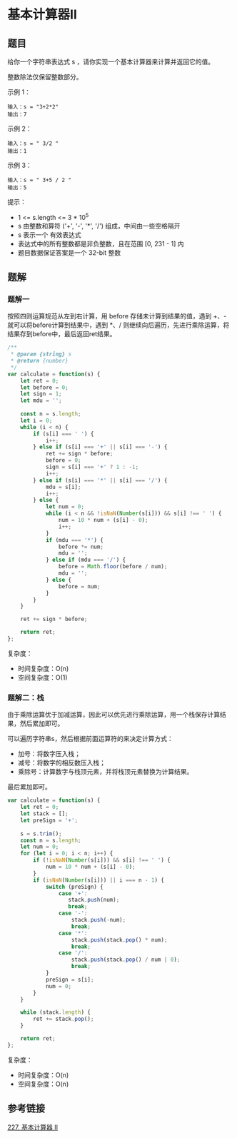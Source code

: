 # 基本计算器II

## 题目

给你一个字符串表达式 s ，请你实现一个基本计算器来计算并返回它的值。

整数除法仅保留整数部分。

示例 1：

```
输入：s = "3+2*2"
输出：7
```

示例 2：

```
输入：s = " 3/2 "
输出：1
```


示例 3：

```
输入：s = " 3+5 / 2 "
输出：5
```


提示：

- 1 <= s.length <= 3 * 10<sup>5</sup>
- s 由整数和算符 ('+', '-', '*', '/') 组成，中间由一些空格隔开
- s 表示一个 有效表达式
- 表达式中的所有整数都是非负整数，且在范围 [0, 231 - 1] 内
- 题目数据保证答案是一个 32-bit 整数



## 题解

### 题解一

按照四则运算规范从左到右计算，用 before 存储未计算到结果的值，遇到 +、- 就可以将before计算到结果中，遇到 *、/ 则继续向后遍历，先进行乘除运算，将结果存到before中，最后返回ret结果。

```js
/**
 * @param {string} s
 * @return {number}
 */
var calculate = function(s) {
    let ret = 0;
    let before = 0;
    let sign = 1;
    let mdu = '';
    
    const n = s.length;
    let i = 0;
    while (i < n) {
        if (s[i] === ' ') {
            i++;
        } else if (s[i] === '+' || s[i] === '-') {
            ret += sign * before;
            before = 0;
            sign = s[i] === '+' ? 1 : -1;
            i++;
        } else if (s[i] === '*' || s[i] === '/') {
            mdu = s[i];
            i++;
        } else {
            let num = 0;
            while (i < n && !isNaN(Number(s[i])) && s[i] !== ' ') {
                num = 10 * num + (s[i] - 0);
                i++;
            }
            if (mdu === '*') {
                before *= num;
                mdu = '';
            } else if (mdu === '/') {
                before = Math.floor(before / num);
                mdu = '';
            } else {
                before = num; 
            }
        }
    }

    ret += sign * before;

    return ret;
};
```

复杂度：

- 时间复杂度：O(n)
- 空间复杂度：O(1)



### 题解二：栈

由于乘除运算优于加减运算，因此可以优先进行乘除运算，用一个栈保存计算结果，然后累加即可。

可以遍历字符串s，然后根据前面运算符的来决定计算方式：

- 加号：将数字压入栈；
- 减号：将数字的相反数压入栈；
- 乘除号：计算数字与栈顶元素，并将栈顶元素替换为计算结果。

最后累加即可。

```js
var calculate = function(s) {
    let ret = 0;
    let stack = [];
    let preSign = '+';
    
    s = s.trim();
    const n = s.length;
    let num = 0;
    for (let i = 0; i < n; i++) {
        if (!isNaN(Number(s[i])) && s[i] !== ' ') {
            num = 10 * num + (s[i] - 0);
        }
        if (isNaN(Number(s[i])) || i === n - 1) {
            switch (preSign) {
                case '+':
                   stack.push(num);
                   break;
                case '-':
                    stack.push(-num);
                    break;
                case '*':
                    stack.push(stack.pop() * num);
                    break;
                case '/':
                    stack.push(stack.pop() / num | 0);
                    break;
            }
            preSign = s[i];
            num = 0;
        }
    }

    while (stack.length) {
        ret += stack.pop();
    }

    return ret;
};
```

复杂度：

- 时间复杂度：O(n)
- 空间复杂度：O(n)



## 参考链接

[227. 基本计算器 II](https://leetcode-cn.com/problems/basic-calculator-ii/)

